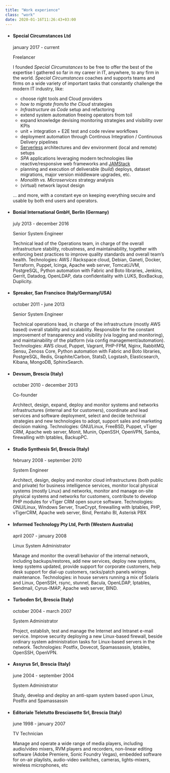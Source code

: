 ```yaml
---
title: "Work experience"
class: "work"
date: 2020-01-16T11:26:43+03:00
---
```


- #### Special Circumstances Ltd

  january 2017 - current

  Freelancer

  I founded _Special Circumstances_ to be free to offer the best of the expertise I gathered so far in my career in IT, anywhere, to any firm in the world. _Special Circumstances_ coaches and supports teams and firms on a wide variety of important tasks that constantly challenge the modern IT industry, like:

  - choose right tools and Cloud providers
  - _how to migrate from/to the Cloud_ strategies
  - _Infrastructure as Code_ setup and refactoring
  - extend system automation freeing operators from toil
  - expand knowledge devising monitoring strategies and visibility over KPIs
  - unit + integration + E2E test and code review workflows
  - deployment automation through Continous Integration / Continuous Delivery pipelines
  - [Serverless](https://serverless-conf) architectures and dev environment (local and remote) setups
  - _SPA_ applications leveraging modern technologies like reactive/responsive web frameworks and [JAMStack](https://jamstack)
  - planning and execution of deliverable (_build_) deploys, dataset migrations, major version middleware upgrades, etc.
  - _Monolith vs. Microservices_ strategy analysis
  - (virtual) network layout design

  ... and more, with a constant eye on keeping everything secuire and usable by both end users and operators.

- #### Bonial International GmbH, Berlin (Germany)

  july 2013 - december 2016

  Senior System Engineer

  Technical lead of the Operations team, in charge of the overall infrastructure stability, robustness, and maintainability, together with enforcing best practices to improve quality standards and overall team’s health. Technologies: AWS / Rackspace cloud, Debian, Ganeti, Docker, Terraform, Puppet, Icinga, Apache web server, Tomcat/JVM, PostgreSQL, Python automation with Fabric and Boto libraries, Jenkins, Gerrit, Datadog, OpenLDAP, data confidentiality with LUKS, BoxBackup, Duplicity.

- #### Spreaker, San Francisco (Italy/Germany/USA)

  october 2011 - june 2013

  Senior System Engineer

  Technical operations lead, in charge of the infrastructure (mostly AWS based) overall stability and scalability. Responsible for the constant improvement of transparency and visibility (via logging and monitoring), and maintainability of the platform (via config management/automation). Technologies: AWS cloud, Puppet, Vagrant, PHP-FPM, Nginx, RabbitMQ, Sensu, Zenoss Core, Python automation with Fabric and Boto libraries, PostgreSQL, Redis, Graphite/Carbon, StatsD, Logstash, Elasticsearch, Kibana, MongoDB, SphinxSearch.</li>

- #### Devsum, Brescia (Italy)

  october 2010 - december 2013

  Co-founder

  Architect, design, expand, deploy and monitor systems and networks infrastructures (internal and for customers), coordinate and lead services and software deployment, select and decide technical strategies and new technologies to adopt, support sales and marketing decision making. Technologies: GNU/Linux, FreeBSD, Puppet, vTiger CRM, Apache web server, Monit, Munin, OpenSSH, OpenVPN, Samba, firewalling with Iptables, BackupPC.

- #### Studio Synthesis Srl, Brescia (Italy)

  february 2008 - september 2010

  System Engineer

  Architect, design, deploy and monitor cloud infrastructures (both public and private) for business intelligence services, monitor local physical systems (mostly Linux) and networks, monitor and manage on-site physical systems and networks for customers, contribute to develop PHP modules for vTiger CRM open source software. Technologies: GNU/Linux, Windows Server, TrueCrypt, firewalling with Iptables, PHP,  vTigerCRM, Apache web server, Bind, Pentaho BI, Asterisk PBX

- #### Informed Technology Pty Ltd, Perth (Western Australia)

  april 2007 - january 2008

  Linux System Administrator

  Manage and monitor the overall behavior of the internal network, including backups/restores, add new services, deploy new systems, keep systems updated, provide support for corporate customers, help desk support for dial-up customers, racks/patch panels wirings maintenance. Technologies: in house servers running a mix of Solaris and Linux, OpenSSH, rsync, stunnel, Bacula, OpenLDAP, Iptables, Sendmail, Cyrus-IMAP, Apache web server, BIND.

- #### Turboden Srl, Brescia (Italy)

  october 2004 - march 2007

  System Administrator

  Project, establish, test and manage the Internet and Intranet e-mail service. Improve security deploying a new Linux-based firewall, beside ordinary system administration tasks for Linux-based servers in the network. Technologies: Postfix, Dovecot, Spamassassin, Iptables, OpenSSH, OpenVPN.

- #### Assyrus Srl, Brescia (Italy)

  june 2004 - september 2004

  System Administrator

  Study, develop and deploy an anti-spam system based upon Linux, Postfix and Spamassassin

- #### Editoriale Teletutto Bresciasette Srl, Brescia (Italy)

  june 1998 - january 2007

  TV Technician

  Manage and operate a wide range of media players, including audio/video mixers, RVM players and recorders, non-linear editing software (Adobe Premiere, Sonic Foundry Vegas), embedded software for on-air playlists, audio-video switches, cameras, lights-mixers, wireless microphones, etc
